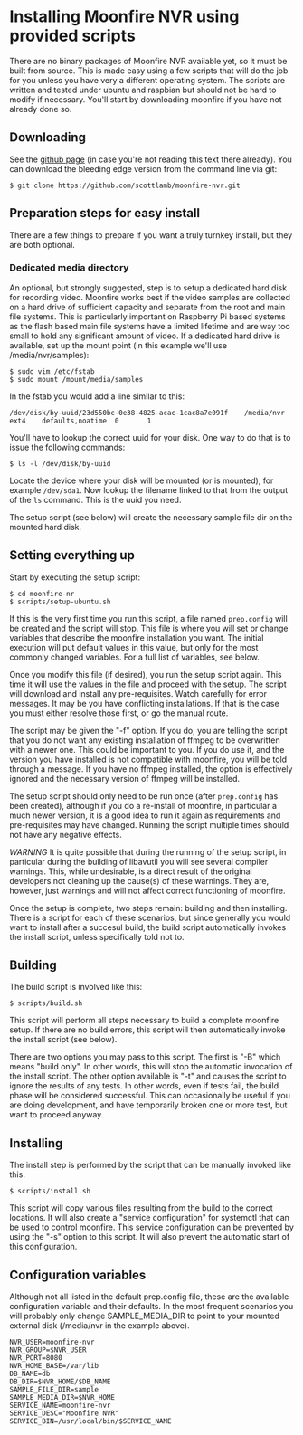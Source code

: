 # Installing Moonfire NVR using provided scripts

There are no binary packages of Moonfire NVR available yet, so it must be built
from source. This is made easy using a few scripts that will do the job for you
unless you have very a different operating system. The scripts are written and
tested under ubuntu and raspbian but should not be hard to modify if necessary.
You'll start by downloading moonfire if you have not already done so.

## Downloading

See the [github page](https://github.com/scottlamb/moonfire-nvr) (in case
you're not reading this text there already). You can download the bleeding
edge version from the command line via git:

    $ git clone https://github.com/scottlamb/moonfire-nvr.git

## Preparation steps for easy install

There are a few things to prepare if you want a truly turnkey install, but
they are both optional.

### Dedicated media directory

An optional, but strongly suggested, step is to setup a dedicated hard disk
for recording video.
Moonfire works best if the video samples are collected on a hard drive of
sufficient capacity and separate from the root and main file systems. This
is particularly important on Raspberry Pi based systems as the flash based
main file systems have a limited lifetime and are way too small to hold
any significant amount of video.
If a dedicated hard drive is available, set up the mount point (in this 
example we'll use /media/nvr/samples):

    $ sudo vim /etc/fstab
    $ sudo mount /mount/media/samples

In the fstab you would add a line similar to this:

    /dev/disk/by-uuid/23d550bc-0e38-4825-acac-1cac8a7e091f    /media/nvr   ext4    defaults,noatime  0       1

You'll have to lookup the correct uuid for your disk. One way to do that is
to issue the following commands:

    $ ls -l /dev/disk/by-uuid

Locate the device where your disk will be mounted (or is mounted), for example
`/dev/sda1`. Now lookup the filename linked to that from the output of the
`ls` command. This is the uuid you need.

The setup script (see below) will create the necessary sample file dir on the mounted
hard disk.


## Setting everything up

Start by executing the setup script:

    $ cd moonfire-nr
    $ scripts/setup-ubuntu.sh

If this is the very first time you run this script, a file named `prep.config`
will be created and the script will stop. This file is where you will set
or change variables that describe the moonfire installation you want. The
initial execution will put default values in this value, but only for the
most commonly changed variables. For a full list of variables, see below.

Once you modify this file (if desired), you run the setup script again. This
time it will use the values in the file and proceed with the setup.
The script will download and install any pre-requisites. Watch carefully for
error messages. It may be you have conflicting installations. If that is the
case you must either resolve those first, or go the manual route.

The script may be given the "-f" option. If you do, you are telling the script
that you do not want any existing installation of ffmpeg to be overwritten with
a newer one. This could be important to you. If you do use it, and the version
you have installed is not compatible with moonfire, you will be told through
a message. If you have no ffmpeg installed, the option is effectively ignored
and the necessary version of ffmpeg will be installed.

The setup script should only need to be run once (after `prep.config` has been
created), although if you do a re-install of moonfire, in particular a much
newer version, it is a good idea to run it again as requirements and pre-requisites
may have changed. Running the script multiple times should not have any negative effects.

*WARNING* It is quite possible that during the running of the setup script,
in particular during the building of libavutil you will see several compiler
warnings. This, while undesirable, is a direct result of the original
developers not cleaning up the cause(s) of these warnings. They are, however,
just warnings and will not affect correct functioning of moonfire.

Once the setup is complete, two steps remain: building and then installing.
There is a script for each of these scenarios, but since generally you would
want to install after a succesul build, the build script automatically invokes
the install script, unless specifically told not to.

## Building

The build script is involved like this:

    $ scripts/build.sh

This script will perform all steps necessary to build a complete moonfire
setup. If there are no build errors, this script will then automatically
invoke the install script (see below).

There are two options you may pass to this script. The first is "-B" which
means "build only". In other words, this will stop the automatic invocation
of the install script. The other option available is "-t" and causes the
script to ignore the results of any tests. In other words, even if tests
fail, the build phase will be considered successful. This can occasionally
be useful if you are doing development, and have temporarily broken one
or more test, but want to proceed anyway.

## Installing

The install step is performed by the script that can be manually invoked
like this:

    $ scripts/install.sh

This script will copy various files resulting from the build to the correct
locations. It will also create a "service configuration" for systemctl that
can be used to control moonfire. This service configuration can be prevented
by using the "-s" option to this script. It will also prevent the automatic
start of this configuration.


## Configuration variables

Although not all listed in the default prep.config file, these are the
available configuration variable and their defaults. In the most frequent
scenarios you will probably only change SAMPLE_MEDIA_DIR to point
to your mounted external disk (/media/nvr in the example above).

    NVR_USER=moonfire-nvr
    NVR_GROUP=$NVR_USER
    NVR_PORT=8080
    NVR_HOME_BASE=/var/lib
    DB_NAME=db
    DB_DIR=$NVR_HOME/$DB_NAME
    SAMPLE_FILE_DIR=sample
    SAMPLE_MEDIA_DIR=$NVR_HOME
    SERVICE_NAME=moonfire-nvr
    SERVICE_DESC="Moonfire NVR"
    SERVICE_BIN=/usr/local/bin/$SERVICE_NAME
